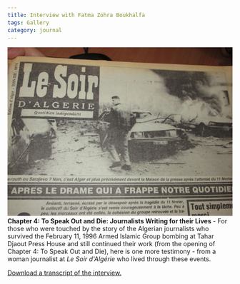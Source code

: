```yaml
---
title: Interview with Fatma Zohra Boukhalfa
tags: Gallery
category: journal
---
```

![](/assets/img/algeria-2013-last-pictures-on-this-trip-007.jpg) **Chapter 4: To Speak Out and Die: Journalists Writing for their Lives** - For those who were touched by the story of the Algerian journalists who survived the February 11, 1996 Armed Islamic Group bombing at Tahar Djaout Press House and still continued their work (from the opening of Chapter 4: To Speak Out and Die), here is one more testimony - from a woman journalist at _Le Soir d'Algérie_ who lived through these events.

[Download a transcript of the interview.](/assets/files/transcript-Algeria-Fatma-Zohra-Boukhalfa-final.pdf)






